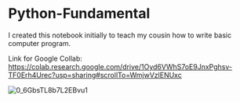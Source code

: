 # Python-Fundamental

I created this notebook initially to teach my cousin how to write basic computer program. 

Link for Google Collab: https://colab.research.google.com/drive/1Oyd6VWhS7oE9JnxPghsv-TF0Erh4Urec?usp=sharing#scrollTo=WmjwVzlENUxc


![0_6GbsTL8b7L2EBvu1](https://user-images.githubusercontent.com/76827587/188670620-cc4f3cf5-c0ab-4819-8a18-aa361227b8f4.jpeg)

